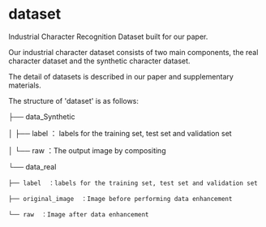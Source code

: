 # dataset

Industrial Character Recognition Dataset built for our paper.

Our industrial character dataset consists of two main components, the real character dataset and the synthetic character dataset.

The detail of datasets is described in our paper and supplementary materials.

The structure of 'dataset' is as follows:

├── data_Synthetic

│   ├── label  ： labels for the training set, test set and validation set

│   └── raw  ：The output image by compositing

└── data_real

    ├── label  ：labels for the training set, test set and validation set
    
    ├── original_image  ：Image before performing data enhancement
    
    └── raw  ：Image after data enhancement
    


